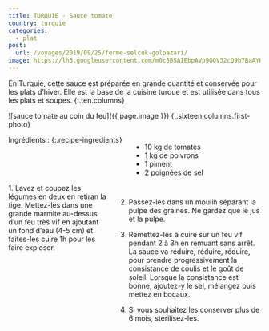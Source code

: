 ```yaml
---
title: TURQUIE - Sauce tomate
country: turquie
categories:
  - plat
post:
  url: /voyages/2019/09/25/ferme-selcuk-golpazari/
image: https://lh3.googleusercontent.com/m0c5BSAIEbpAVp9GOV32cQ9b7BaAYH51Hzwv4bfliFcqARMMiLlMTr2BFzR1XT4WiEo4ut8A0-xwgUCwE-JcHhdXk6jIs13NoiBS-edA_QSrBgjm80RdLtqzNXpmTyagoiLTLlRyRPWUhkqyFyvyiLcZzRV9qU7KdIhfsm2NmhfJuxkXlgX2nK2dvZCk3EQGArAt--7HUaEbodwaNwSwCn645Tc581yaKYo7NUr5aeQsrjoCx-w0jW0haL99W-8Nkho43NhipfO4mFb9WMgtuoY7ndLyLkWNd-7cbUQox9T6SsTYD1WLQWNqAfIl8DudtQ856NT1So66X5OLfV1cvagnGnhISelcxlLeO2q3flVrdN2Sob27vE5Z_JQX6G5EnMoqHnKjR_pqVJAPT8wcMTOjOPC8o3UBfxEOTXCnJdkwlEVP5LaAhgquW6qfZlz_8Dqyb0jRqTwPI_Vq1GAxIhTsfgFTZ_4D9WGt5eE8CxA8vbTS5shh_CUXf9yBysCg7tS9EWNzmmaeviMqRBKdhoVrbLgUDs_m0AT8pQH7FYjwXnXLA7BOJumCbIhGoK6vrZTq5h3NCIC8K-_YdavW0jMQ5i8_y0tbeiC3fT69m5MR9hVk8SqwzN5YnRGstDhKCAH2PgCrbYio96PRkV_9d7r2BnhWSUZfJWNMz8g5V5NkC4xUvcjLP97kuk5UhLsIZYr3p7w5PrglrhlgCxrIUCZOq7AjTLRXyU8CsPnAQVkgFTvv=w900
---
```


En Turquie, cette sauce est préparée en grande quantité et conservée pour les plats d’hiver. Elle est la base de la cuisine turque et est utilisée dans tous les plats et soupes.
{:.ten.columns}

<!--fin extrait-->

![sauce tomate au coin du feu]({{ page.image }})
{:.sixteen.columns.first-photo}

<div class="four columns" markdown="1">
Ingrédients :
{:.recipe-ingredients}

- 10 kg de tomates
- 1 kg de poivrons
- 1 piment
- 2 poignées de sel
</div>

<div class="ten columns" markdown="1">
1. Lavez et coupez les légumes en deux en retiran la tige. Mettez-les dans une grande marmite au-dessus d’un feu très vif en ajoutant un fond d’eau (4-5 cm) et faites-les cuire 1h pour les faire exploser.

2. Passez-les dans un moulin séparant la pulpe des graines. Ne gardez que le jus et la pulpe.

3. Remettez-les à cuire sur un feu vif pendant 2 à 3h en remuant sans arrêt. La sauce va réduire, réduire, réduire, pour prendre progressivement la consistance de coulis et le goût de soleil. Lorsque la consistance est bonne, ajoutez-y le sel, mélangez puis mettez en bocaux.

4. Si vous souhaitez les conserver plus de 6 mois, stérilisez-les.
</div>
